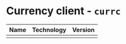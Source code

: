 # Currency client - `currc`

| Name        | Technology  | Version |
|:------------|:------------|--------:|
|             |             |         |

